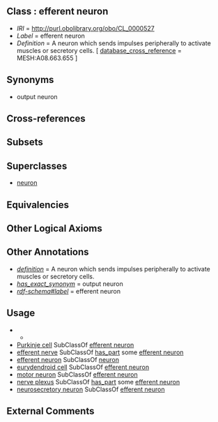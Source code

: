 
## Class : efferent neuron

 * *IRI* = http://purl.obolibrary.org/obo/CL_0000527
 * *Label* = efferent neuron
 * *Definition* = A neuron which sends impulses peripherally to activate muscles or secretory cells. [ [database_cross_reference](../../ef/oboInOwl#hasDbXref.md) = MESH:A08.663.655 ]

## Synonyms

 * output neuron

## Cross-references


## Subsets


## Superclasses

 * [neuron](../../CL/40/CL_0000540.md)

## Equivalencies


## Other Logical Axioms


## Other Annotations

 * *[definition](../../IAO/15/IAO_0000115.md)* = A neuron which sends impulses peripherally to activate muscles or secretory cells.
 * *[has_exact_synonym](../../ym/oboInOwl#hasExactSynonym.md)* = output neuron
 * *[rdf-schema#label](../../el/rdf-schema#label.md)* = efferent neuron

## Usage

 * -
 * [Purkinje cell](../../CL/21/CL_0000121.md) SubClassOf [efferent neuron](../../CL/27/CL_0000527.md)
 * [efferent nerve](../../UBERON/98/UBERON_0006798.md) SubClassOf [has_part](../../BFO/51/BFO_0000051.md) some [efferent neuron](../../CL/27/CL_0000527.md)
 * [efferent neuron](../../CL/27/CL_0000527.md) SubClassOf [neuron](../../CL/40/CL_0000540.md)
 * [eurydendroid cell](../../CL/53/CL_0000253.md) SubClassOf [efferent neuron](../../CL/27/CL_0000527.md)
 * [motor neuron](../../CL/00/CL_0000100.md) SubClassOf [efferent neuron](../../CL/27/CL_0000527.md)
 * [nerve plexus](../../UBERON/10/UBERON_0001810.md) SubClassOf [has_part](../../BFO/51/BFO_0000051.md) some [efferent neuron](../../CL/27/CL_0000527.md)
 * [neurosecretory neuron](../../CL/81/CL_0000381.md) SubClassOf [efferent neuron](../../CL/27/CL_0000527.md)

## External Comments

